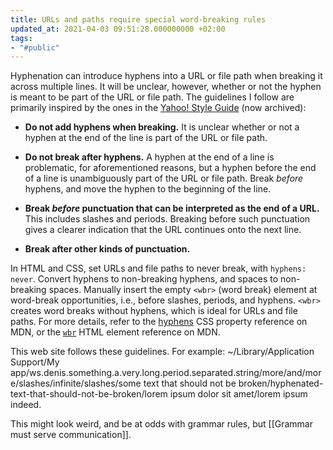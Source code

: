 ```yaml
---
title: URLs and paths require special word-breaking rules
updated_at: 2021-04-03 09:51:28.000000000 +02:00
tags:
- "#public"
---
```



Hyphenation can introduce hyphens into a URL or file path when breaking it across multiple lines. It will be unclear, however, whether or not the hyphen is meant to be part of the URL or file path. The guidelines I follow are primarily inspired by the ones in the [Yahoo! Style Guide](https://web.archive.org/web/20121105171040/http://styleguide.yahoo.com/editing/treat-abbreviations-capitalization-and-titles-consistently/website-names-and-addresses) (now archived):

* **Do not add hyphens when breaking.** It is unclear whether or not a hyphen at the end of the line is part of the URL or file path.

* **Do not break after hyphens.** A hyphen at the end of a line is problematic, for aforementioned reasons, but a hyphen before the end of a line is unambiguously part of the URL or file path. Break _before_ hyphens, and move the hyphen to the beginning of the line.

* **Break _before_ punctuation that can be interpreted as the end of a URL.** This includes slashes and periods. Breaking before such punctuation gives a clearer indication that the URL continues onto the next line.

* **Break after other kinds of punctuation.**

In HTML and CSS, set URLs and file paths to never break, with `hyphens: never`. Convert hyphens to non-breaking hyphens, and spaces to non-breaking spaces. Manually insert the empty `<wbr>` (word break) element at word-break opportunities, i.e., before slashes, periods, and hyphens. `<wbr>` creates word breaks without hyphens, which is ideal for URLs and file paths. For more details, refer to the [hyphens](https://developer.mozilla.org/en-US/docs/Web/CSS/hyphens) CSS property reference on MDN, or the [`wbr`](https://developer.mozilla.org/en-US/docs/Web/HTML/Element/wbr) HTML element reference on MDN.

This web site follows these guidelines. For example: <span class="path">~/Library/Application Support/My app/ws.denis.something.a.very.long.period.separated.string/more/and/more/slashes/infinite/slashes/some text that should not be broken/hyphenated-text-that-should-not-be-broken/lorem ipsum dolor sit amet/lorem ipsum indeed</span>.

This might look weird, and be at odds with grammar rules, but [[Grammar must serve communication]].